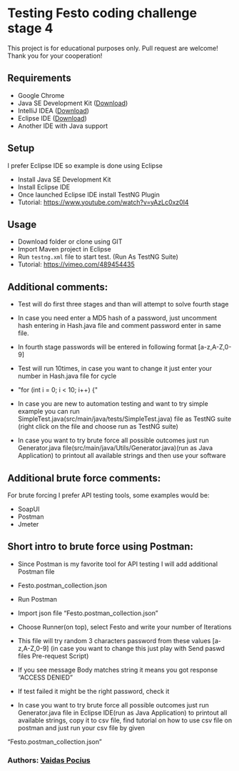# Testing Festo coding challenge stage 4

This project is for educational purposes only. Pull request are welcome! Thank you for your cooperation!

## Requirements
- Google Chrome
- Java SE Development Kit ([Download]( https://www.oracle.com/java/technologies/javase-jdk15-downloads.html))
- IntelliJ IDEA ([Download]( https://www.jetbrains.com/idea/download/#section=windows))
- Eclipse IDE ([Download]( https://www.eclipse.org/downloads/))
- Another IDE with Java support

## Setup
I prefer Eclipse IDE so example is done using Eclipse
- Install Java SE Development Kit
- Install Eclipse IDE
- Once launched Eclipse IDE install TestNG Plugin
- Tutorial: https://www.youtube.com/watch?v=yAzLc0xz0l4

## Usage
- Download folder or clone using GIT
- Import Maven project in Eclipse
- Run ```testng.xml``` file to start test. (Run As TestNG Suite)
- Tutorial: https://vimeo.com/489454435

## Additional comments:
- Test will do first three stages and than will attempt to solve fourth stage
- In case you need enter a MD5 hash of a	password, just uncomment hash entering in Hash.java file and comment password enter in same file.
- In fourth stage passwords will be entered in following format [a-z,A-Z,0-9]
- Test will run 10times, in case you want to change it just enter your number in Hash.java file for cycle
- "for (int i = 0; i < 10; i++) {"

- In case you are new to automation testing and want to try simple example you can run SimpleTest.java(src/main/java/tests/SimpleTest.java) file as TestNG suite (right click on the file and choose run as TestNG suite)

- In case you want to try brute force all possible outcomes just run Generator.java file(src/main/java/Utils/Generator.java)(run as Java Application) to printout all available strings and then use your software

## Additional brute force comments:
For brute forcing I prefer API testing tools, some examples would be:
- SoapUI
- Postman
- Jmeter

## Short intro to brute force using Postman:
- Since Postman is my favorite tool for API testing I will add additional Postman file
- Festo.postman_collection.json
- Run Postman
- Import json file “Festo.postman_collection.json”
- Choose Runner(on top), select Festo and write your number of Iterations
- This file will try random 3 characters password from these values [a-z,A-Z,0-9] (in case you want to change this just play with Send paswd files Pre-request Script)

- If you see message Body matches string it means you got response “ACCESS DENIED”
- If test failed it might be the right password, check it

- In case you want to try brute force all possible outcomes just run Generator.java file in Eclipse IDE(run as Java Application) to printout all available strings, copy it to csv file, find tutorial on how to use csv file on postman and just run your csv file by given

“Festo.postman_collection.json”

### Authors: [Vaidas Pocius]( https://github.com/Vaidas393)
